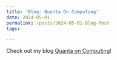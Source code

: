 ```yaml
---
title: 'Blog: Quanta On Computing'
date: 2024-05-01
permalink: /posts/2024-05-01-Blog-Post
tags:

---
```


Check out my blog [Quanta on Computing](https://o-qcblog.github.io/)!
